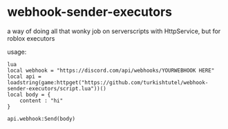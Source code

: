 # webhook-sender-executors
a way of doing all that wonky job on serverscripts with HttpService, but for roblox executors

usage:

```
lua
local webhook = "https://discord.com/api/webhooks/YOURWEBHOOK HERE"
local api = loadstring(game:httpget("https://github.com/turkishtutel/webhook-sender-executors/script.lua"))()
local body = {
    content : "hi"
}

api.webhook:Send(body)
```
